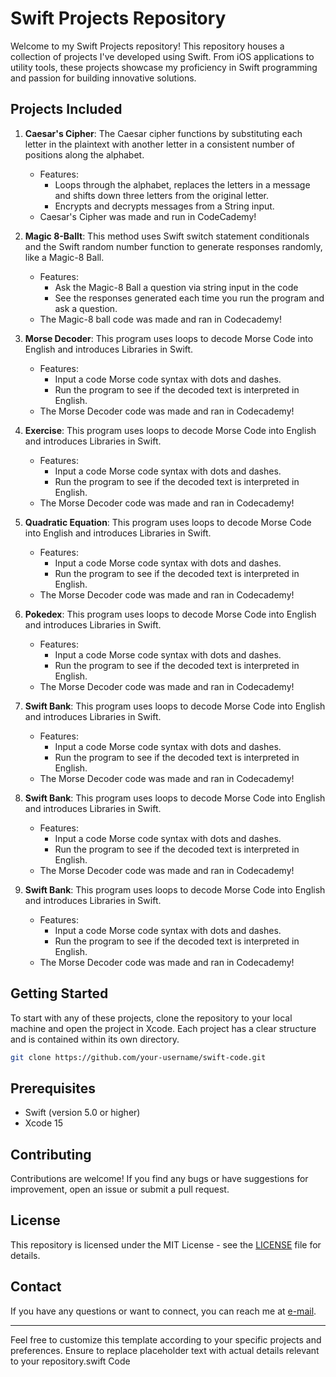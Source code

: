 # Swift Projects Repository

Welcome to my Swift Projects repository! This repository houses a collection of projects I've developed using Swift. From iOS applications to utility tools, these projects showcase my proficiency in Swift programming and passion for building innovative solutions.

## Projects Included

1. **Caesar's Cipher**: The Caesar cipher functions by substituting each letter in the plaintext with another letter in a consistent number of positions along the alphabet.
   - Features:
     - Loops through the alphabet, replaces the letters in a message and shifts down three letters from the original letter.   
     - Encrypts and decrypts messages from a String input.  
   - Caesar's Cipher was made and run in CodeCademy!

2. **Magic 8-Ballt**: This method uses Swift switch statement conditionals and the Swift random number function to generate responses randomly, like a Magic-8 Ball. 
   - Features:
     - Ask the Magic-8 Ball a question via string input in the code
     - See the responses generated each time you run the program and ask a question.
   - The Magic-8 ball code was made and ran in Codecademy!
  
3. **Morse Decoder**: This program uses loops to decode Morse Code into English and introduces Libraries in Swift.   
   - Features:
     - Input a code Morse code syntax with dots and dashes.    
     - Run the program to see if the decoded text is interpreted in English. 
   - The Morse Decoder code was made and ran in Codecademy!

4. **Exercise**: This program uses loops to decode Morse Code into English and introduces Libraries in Swift.   
   - Features:
     - Input a code Morse code syntax with dots and dashes.    
     - Run the program to see if the decoded text is interpreted in English. 
   - The Morse Decoder code was made and ran in Codecademy!
  
5. **Quadratic Equation**: This program uses loops to decode Morse Code into English and introduces Libraries in Swift.   
   - Features:
     - Input a code Morse code syntax with dots and dashes.    
     - Run the program to see if the decoded text is interpreted in English. 
   - The Morse Decoder code was made and ran in Codecademy!
  
6. **Pokedex**: This program uses loops to decode Morse Code into English and introduces Libraries in Swift.   
   - Features:
     - Input a code Morse code syntax with dots and dashes.    
     - Run the program to see if the decoded text is interpreted in English. 
   - The Morse Decoder code was made and ran in Codecademy!
  
7. **Swift Bank**: This program uses loops to decode Morse Code into English and introduces Libraries in Swift.   
   - Features:
     - Input a code Morse code syntax with dots and dashes.    
     - Run the program to see if the decoded text is interpreted in English. 
   - The Morse Decoder code was made and ran in Codecademy!
  
8. **Swift Bank**: This program uses loops to decode Morse Code into English and introduces Libraries in Swift.   
   - Features:
     - Input a code Morse code syntax with dots and dashes.    
     - Run the program to see if the decoded text is interpreted in English. 
   - The Morse Decoder code was made and ran in Codecademy!
  
9. **Swift Bank**: This program uses loops to decode Morse Code into English and introduces Libraries in Swift.   
   - Features:
     - Input a code Morse code syntax with dots and dashes.    
     - Run the program to see if the decoded text is interpreted in English. 
   - The Morse Decoder code was made and ran in Codecademy!

## Getting Started

To start with any of these projects, clone the repository to your local machine and open the project in Xcode. Each project has a clear structure and is contained within its own directory.

```bash
git clone https://github.com/your-username/swift-code.git
```

## Prerequisites

- Swift (version 5.0 or higher)
- Xcode 15

## Contributing

Contributions are welcome! If you find any bugs or have suggestions for improvement, open an issue or submit a pull request.

## License

This repository is licensed under the MIT License - see the [LICENSE](LICENSE) file for details.

## Contact

If you have any questions or want to connect, you can reach me at [e-mail](mailto:Jfri3s@Proton.me).

---

Feel free to customize this template according to your specific projects and preferences. Ensure to replace placeholder text with actual details relevant to your repository.swift Code
